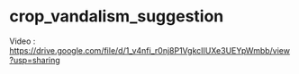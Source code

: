 # crop_vandalism_suggestion

Video : https://drive.google.com/file/d/1_v4nfi_r0nj8P1VgkcIIUXe3UEYpWmbb/view?usp=sharing
